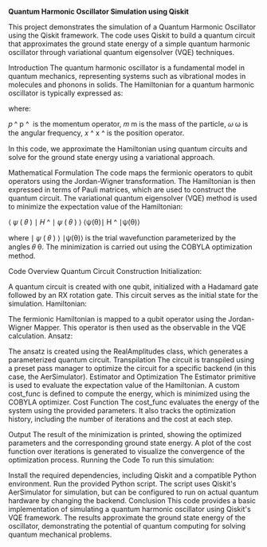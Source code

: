 **Quantum Harmonic Oscillator Simulation using Qiskit**


This project demonstrates the simulation of a Quantum Harmonic Oscillator using the Qiskit framework. The code uses Qiskit to build a quantum circuit that approximates the ground state energy of a simple quantum harmonic oscillator through variational quantum eigensolver (VQE) techniques.

Introduction
The quantum harmonic oscillator is a fundamental model in quantum mechanics, representing systems such as vibrational modes in molecules and phonons in solids. The Hamiltonian for a quantum harmonic oscillator is typically expressed as:


where:

𝑝
^
p
^
​
  is the momentum operator,
𝑚
m is the mass of the particle,
𝜔
ω is the angular frequency,
𝑥
^
x
^
  is the position operator.

In this code, we approximate the Hamiltonian using quantum circuits and solve for the ground state energy using a variational approach.

Mathematical Formulation
The code maps the fermionic operators to qubit operators using the Jordan-Wigner transformation. The Hamiltonian is then expressed in terms of Pauli matrices, which are used to construct the quantum circuit. The variational quantum eigensolver (VQE) method is used to minimize the expectation value of the Hamiltonian:

⟨
𝜓
(
𝜃
)
∣
𝐻
^
∣
𝜓
(
𝜃
)
⟩
⟨ψ(θ)∣ 
H
^
 ∣ψ(θ)⟩

where 
∣
𝜓
(
𝜃
)
⟩
∣ψ(θ)⟩ is the trial wavefunction parameterized by the angles 
𝜃
θ. The minimization is carried out using the COBYLA optimization method.

Code Overview
Quantum Circuit Construction
Initialization:

A quantum circuit is created with one qubit, initialized with a Hadamard gate followed by an RX rotation gate. This circuit serves as the initial state for the simulation.
Hamiltonian:

The fermionic Hamiltonian is mapped to a qubit operator using the Jordan-Wigner Mapper. This operator is then used as the observable in the VQE calculation.
Ansatz:

The ansatz is created using the RealAmplitudes class, which generates a parameterized quantum circuit.
Transpilation
The circuit is transpiled using a preset pass manager to optimize the circuit for a specific backend (in this case, the AerSimulator).
Estimator and Optimization
The Estimator primitive is used to evaluate the expectation value of the Hamiltonian.
A custom cost_func is defined to compute the energy, which is minimized using the COBYLA optimizer.
Cost Function
The cost_func evaluates the energy of the system using the provided parameters. It also tracks the optimization history, including the number of iterations and the cost at each step.

Output
The result of the minimization is printed, showing the optimized parameters and the corresponding ground state energy.
A plot of the cost function over iterations is generated to visualize the convergence of the optimization process.
Running the Code
To run this simulation:

Install the required dependencies, including Qiskit and a compatible Python environment.
Run the provided Python script. The script uses Qiskit's AerSimulator for simulation, but can be configured to run on actual quantum hardware by changing the backend.
Conclusion
This code provides a basic implementation of simulating a quantum harmonic oscillator using Qiskit's VQE framework. The results approximate the ground state energy of the oscillator, demonstrating the potential of quantum computing for solving quantum mechanical problems.
